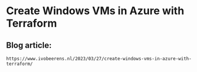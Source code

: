 # Create Windows VMs in Azure with Terraform

## Blog article: 
```
https://www.ivobeerens.nl/2023/03/27/create-windows-vms-in-azure-with-terraform/
```
